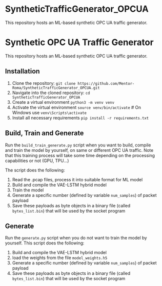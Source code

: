 # SyntheticTrafficGenerator_OPCUA
This repository hosts an ML-based synthetic OPC UA traffic generator.
# Synthetic OPC UA Traffic Generator

This repository hosts an ML-based synthetic OPC UA traffic generator.

## Installation

1. Clone the repository: `git clone https://github.com/Mentor-Roma/SyntheticTrafficGenerator_OPCUA.git`
2. Navigate into the cloned repository: `cd SyntheticTrafficGenerator_OPCUA`
3. Create a virtual environment `python3 -m venv venv`
4. Activate the virtual environment `source venv/bin/activate`  # On Windows use `venv\Scripts\activate`
5. Install all necessary requirements `pip install -r requirements.txt`

## Build, Train and Generate

Run the `build_train_generate.py` script when you want to build, compile and train the model by yourself, on same or different OPC UA traffic. Note that this training process will take some time depending on the processing capabilities or not (GPU, TPU...)

The script does the following:

1. Read the .pcap files, process it into suitable format for ML model
2. Build and compile the VAE-LSTM hybrid model
3. Train the model
4. Generate a specific number (defined by variable `num_samples`) of packet payload
5. Save these payloads as byte objects in a binary file (called `bytes_list.bin`) that will be used by the socket program

## Generate
Run the `generate.py` script when you do not want to train the model by yourself. This script does the following:

1. Build and compile the VAE-LSTM hybrid model
2. load the weights from the file `model_weights.h5`
3. Generate a specific number (defined by variable `num_samples`) of packet payload
4. Save these payloads as byte objects in a binary file (called `bytes_list.bin`) that will be used by the socket program

